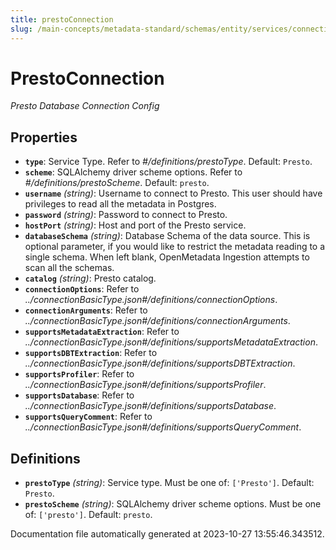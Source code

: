 ```yaml
---
title: prestoConnection
slug: /main-concepts/metadata-standard/schemas/entity/services/connections/database/prestoconnection
---
```


# PrestoConnection

*Presto Database Connection Config*

## Properties

- **`type`**: Service Type. Refer to *#/definitions/prestoType*. Default: `Presto`.
- **`scheme`**: SQLAlchemy driver scheme options. Refer to *#/definitions/prestoScheme*. Default: `presto`.
- **`username`** *(string)*: Username to connect to Presto. This user should have privileges to read all the metadata in Postgres.
- **`password`** *(string)*: Password to connect to Presto.
- **`hostPort`** *(string)*: Host and port of the Presto service.
- **`databaseSchema`** *(string)*: Database Schema of the data source. This is optional parameter, if you would like to restrict the metadata reading to a single schema. When left blank, OpenMetadata Ingestion attempts to scan all the schemas.
- **`catalog`** *(string)*: Presto catalog.
- **`connectionOptions`**: Refer to *../connectionBasicType.json#/definitions/connectionOptions*.
- **`connectionArguments`**: Refer to *../connectionBasicType.json#/definitions/connectionArguments*.
- **`supportsMetadataExtraction`**: Refer to *../connectionBasicType.json#/definitions/supportsMetadataExtraction*.
- **`supportsDBTExtraction`**: Refer to *../connectionBasicType.json#/definitions/supportsDBTExtraction*.
- **`supportsProfiler`**: Refer to *../connectionBasicType.json#/definitions/supportsProfiler*.
- **`supportsDatabase`**: Refer to *../connectionBasicType.json#/definitions/supportsDatabase*.
- **`supportsQueryComment`**: Refer to *../connectionBasicType.json#/definitions/supportsQueryComment*.
## Definitions

- **`prestoType`** *(string)*: Service type. Must be one of: `['Presto']`. Default: `Presto`.
- **`prestoScheme`** *(string)*: SQLAlchemy driver scheme options. Must be one of: `['presto']`. Default: `presto`.


Documentation file automatically generated at 2023-10-27 13:55:46.343512.
